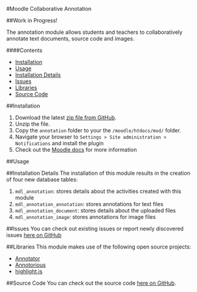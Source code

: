 #Moodle Collaborative Annotation

##Work in Progress!

The annotation module allows students and teachers to collaboratively annotate text documents, source code and images.

####Contents
 - [Installation](#installation)
 - [Usage](#usage)
 - [Installation Details](#installation-details)
 - [Issues](#issues)
 - [Libraries](#libraries)
 - [Source Code](#source-code)

##Installation
1. Download the latest [zip file from GitHub](https://github.com/jamiemcg/moodle-collaborative-annotation/archive/master.zip).
2. Unzip the file.
3. Copy the ```annotation``` folder to your the ```/moodle/htdocs/mod/``` folder.
4. Navigate your browser to ```Settings > Site administration > Notifications``` and install the plugin
5. Check out the [Moodle docs](https://docs.moodle.org/28/en/Installing_plugins) for more information

##Usage

##Installation Details
The installation of this module results in the creation of four new database tables:

1. ```mdl_annotation```: stores details about the activities created with this module
2. ```mdl_annotation_annotation```: stores annotations for text files
3. ```mdl_annotation_document```: stores details about the uploaded files
4. ```mdl_annotation_image```: stores annotations for image files

##Issues
You can check out existing issues or report newly discovered issues [here on GitHub](https://github.com/jamiemcg/moodle-collaborative-annotation/issues)

##Libraries
This module makes use of the following open source projects:
- [Annotator](http://annotatorjs.org/)
- [Annotorious](http://annotorious.github.io/)
- [highlight.js](https://highlightjs.org/)

##Source Code
You can check out the source code [here on GitHub](https://github.com/jamiemcg/moodle-collaborative-annotation).

